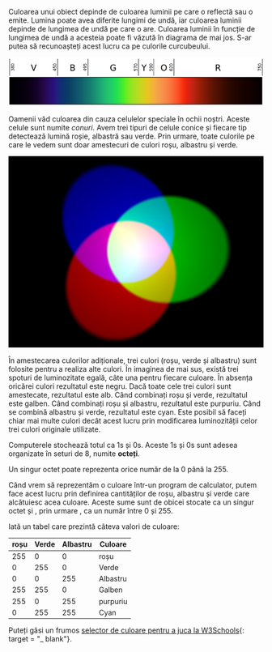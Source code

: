 Culoarea unui obiect depinde de culoarea luminii pe care o reflectă sau o emite. Lumina poate avea diferite lungimi de undă, iar culoarea luminii depinde de lungimea de undă pe care o are. Culoarea luminii în funcție de lungimea de undă a acesteia poate fi văzută în diagrama de mai jos. S-ar putea să recunoașteți acest lucru ca pe culorile curcubeului.

![Spectru vizibil](images/linear-visible-spectrum.png)

Oamenii văd culoarea din cauza celulelor speciale în ochii noștri. Aceste celule sunt numite *conuri*. Avem trei tipuri de celule conice și fiecare tip detectează lumină roșie, albastră sau verde. Prin urmare, toate culorile pe care le vedem sunt doar amestecuri de culori roșu, albastru și verde.

![Aditivarea amestecului de culori](images/additive-colour-mixing.png)

În amestecarea culorilor adiționale, trei culori (roșu, verde și albastru) sunt folosite pentru a realiza alte culori. În imaginea de mai sus, există trei spoturi de luminozitate egală, câte una pentru fiecare culoare. În absența oricărei culori rezultatul este negru. Dacă toate cele trei culori sunt amestecate, rezultatul este alb. Când combinați roșu și verde, rezultatul este galben. Când combinați roșu și albastru, rezultatul este purpuriu. Când se combină albastru și verde, rezultatul este cyan. Este posibil să faceți chiar mai multe culori decât acest lucru prin modificarea luminozității celor trei culori originale utilizate.

Computerele stochează totul ca 1s și 0s. Aceste 1s și 0s sunt adesea organizate în seturi de 8, numite **octeți**.

Un singur octet poate reprezenta orice număr de la 0 până la 255.

Când vrem să reprezentăm o culoare într-un program de calculator, putem face acest lucru prin definirea cantităților de roșu, albastru și verde care alcătuiesc acea culoare. Aceste sume sunt de obicei stocate ca un singur octet și , prin urmare , ca un număr între 0 și 255.

Iată un tabel care prezintă câteva valori de culoare:

| roșu | Verde | Albastru | Culoare  |
| ---- | ----- | -------- | -------- |
| 255  | 0     | 0        | roșu     |
| 0    | 255   | 0        | Verde    |
| 0    | 0     | 255      | Albastru |
| 255  | 255   | 0        | Galben   |
| 255  | 0     | 255      | purpuriu |
| 0    | 255   | 255      | Cyan     |

Puteți găsi un frumos [selector de culoare pentru a juca la W3Schools](https://www.w3schools.com/colors/colors_rgb.asp){: target = "_ blank"}.